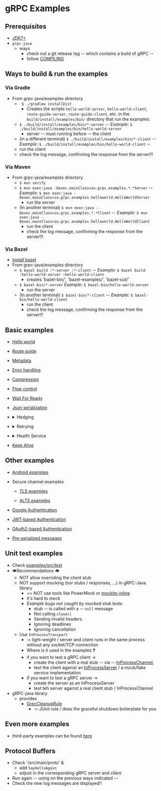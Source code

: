 gRPC Examples
==============================================

## Prerequisites
* [JDK7+](https://jdk.java.net/)
* `grpc-java` 
  * ways
    * check out a git release tag -- which contains a build of gRPC --
    * follow [COMPILING](../COMPILING.md)


## <a name="to-build-the-examples"></a> Ways to build & run the examples

### Via Gradle
* From grpc-java/examples directory
  * ` $ ./gradlew installDist`
    * Creates the scripts `hello-world-server`, `hello-world-client`, `route-guide-server`, `route-guide-client`, etc. in the `build/install/examples/bin/` directory that run the examples.
  * `$ ./build/install/examples/bin/*-server` -- _Example:_ `$ ./build/install/examples/bin/hello-world-server` 
    * server -- must running before -- the client
  *  (in a different terminal) `$ ./build/install/examples/bin/*-client` -- _Example:_ `$ ./build/install/examples/bin/hello-world-client` --
    * run the client
    * check the log message, confirming the response from the server!!!



### Via Maven
* From grpc-java/examples directory
  * `$ mvn verify`
  * `$ mvn exec:java -Dexec.mainClass=io.grpc.examples.*.*Server` -- _Example:_ `$ mvn exec:java -Dexec.mainClass=io.grpc.examples.helloworld.HelloWorldServer`
    * run the server
  * (In another terminal) `$ mvn exec:java -Dexec.mainClass=io.grpc.examples.*.*Client` -- _Example:_ `$ mvn exec:java -Dexec.mainClass=io.grpc.examples.helloworld.HelloWorldClient`
    * run the client
    * check the log message, confirming the response from the server!!!


### Via Bazel
* [Install bazel](https://bazel.build/install)
* From grpc-java/examples directory
  * `$ bazel build :*-server :*-client` -- _Example:_ `$ bazel build :hello-world-server :hello-world-client`
    * creates 'bazel-bin/', 'bazel-examples/', 'bazel-out/' 
  * `$ bazel-bin/*-server`  _Example:_ `$ bazel-bin/hello-world-server`
    * run the server
  * (In another terminal) `$ bazel-bin/*-client` -- _Example:_ `$ bazel-bin/hello-world-client`
    * run the client
    * check the log message, confirming the response from the server!!!


## Basic examples

- [Hello world](src/main/java/io/grpc/examples/helloworld)

- [Route guide](src/main/java/io/grpc/examples/routeguide)

- [Metadata](src/main/java/io/grpc/examples/header)

- [Error handling](src/main/java/io/grpc/examples/errorhandling)

- [Compression](src/main/java/io/grpc/examples/experimental)

- [Flow control](src/main/java/io/grpc/examples/manualflowcontrol)

- [Wait For Ready](src/main/java/io/grpc/examples/waitforready)

- [Json serialization](src/main/java/io/grpc/examples/advanced)

- <details>
  <summary>Hedging</summary>

  The [hedging example](src/main/java/io/grpc/examples/hedging) demonstrates that enabling hedging
  can reduce tail latency. (Users should note that enabling hedging may introduce other overhead;
  and in some scenarios, such as when some server resource gets exhausted for a period of time and
  almost every RPC during that time has high latency or fails, hedging may make things worse.
  Setting a throttle in the service config is recommended to protect the server from too many
  inappropriate retry or hedging requests.)

  The server and the client in the example are basically the same as those in the
  [hello world](src/main/java/io/grpc/examples/helloworld) example, except that the server mimics a
  long tail of latency, and the client sends 2000 requests and can turn on and off hedging.

  To mimic the latency, the server randomly delays the RPC handling by 2 seconds at 10% chance, 5
  seconds at 5% chance, and 10 seconds at 1% chance.

  When running the client enabling the following hedging policy

  ```json
        "hedgingPolicy": {
          "maxAttempts": 3,
          "hedgingDelay": "1s"
        }
  ```
  Then the latency summary in the client log is like the following

  ```text
  Total RPCs sent: 2,000. Total RPCs failed: 0
  [Hedging enabled]
  ========================
  50% latency: 0ms
  90% latency: 6ms
  95% latency: 1,003ms
  99% latency: 2,002ms
  99.9% latency: 2,011ms
  Max latency: 5,272ms
  ========================
  ```

  See [the section below](#to-build-the-examples) for how to build and run the example. The
  executables for the server and the client are `hedging-hello-world-server` and
  `hedging-hello-world-client`.

  To disable hedging, set environment variable `DISABLE_HEDGING_IN_HEDGING_EXAMPLE=true` before
  running the client. That produces a latency summary in the client log like the following

  ```text
  Total RPCs sent: 2,000. Total RPCs failed: 0
  [Hedging disabled]
  ========================
  50% latency: 0ms
  90% latency: 2,002ms
  95% latency: 5,002ms
  99% latency: 10,004ms
  99.9% latency: 10,007ms
  Max latency: 10,007ms
  ========================
  ```

</details>

- <details>
  <summary>Retrying</summary>

  The [retrying example](src/main/java/io/grpc/examples/retrying) provides a HelloWorld gRPC client &
  server which demos the effect of client retry policy configured on the [ManagedChannel](
  ../api/src/main/java/io/grpc/ManagedChannel.java) via [gRPC ServiceConfig](
  https://github.com/grpc/grpc/blob/master/doc/service_config.md). Retry policy implementation &
  configuration details are outlined in the [proposal](https://github.com/grpc/proposal/blob/master/A6-client-retries.md).

  This retrying example is very similar to the [hedging example](src/main/java/io/grpc/examples/hedging) in its setup.
  The [RetryingHelloWorldServer](src/main/java/io/grpc/examples/retrying/RetryingHelloWorldServer.java) responds with
  a status UNAVAILABLE error response to a specified percentage of requests to simulate server resource exhaustion and
  general flakiness. The [RetryingHelloWorldClient](src/main/java/io/grpc/examples/retrying/RetryingHelloWorldClient.java) makes
  a number of sequential requests to the server, several of which will be retried depending on the configured policy in
  [retrying_service_config.json](src/main/resources/io/grpc/examples/retrying/retrying_service_config.json). Although
  the requests are blocking unary calls for simplicity, these could easily be changed to future unary calls in order to
  test the result of request concurrency with retry policy enabled.

  One can experiment with the [RetryingHelloWorldServer](src/main/java/io/grpc/examples/retrying/RetryingHelloWorldServer.java)
  failure conditions to simulate server throttling, as well as alter policy values in the [retrying_service_config.json](
  src/main/resources/io/grpc/examples/retrying/retrying_service_config.json) to see their effects. To disable retrying
  entirely, set environment variable `DISABLE_RETRYING_IN_RETRYING_EXAMPLE=true` before running the client.
  Disabling the retry policy should produce many more failed gRPC calls as seen in the output log.

  See [the section below](#to-build-the-examples) for how to build and run the example. The
  executables for the server and the client are `retrying-hello-world-server` and
  `retrying-hello-world-client`.

</details>

- <details>
  <summary>Health Service</summary>

  The [health service example](src/main/java/io/grpc/examples/healthservice)
  provides a HelloWorld gRPC server that doesn't like short names along with a
  health service.  It also provides a client application which makes HelloWorld
  calls and checks the health status.

  The client application also shows how the round robin load balancer can
  utilize the health status to avoid making calls to a service that is
  not actively serving.
</details>


- [Keep Alive](src/main/java/io/grpc/examples/keepalive)

## Other examples

- [Android examples](android)

- Secure channel examples

  + [TLS examples](example-tls)

  + [ALTS examples](example-alts)

- [Google Authentication](example-gauth)

- [JWT-based Authentication](example-jwt-auth)

- [OAuth2-based Authentication](example-oauth)

- [Pre-serialized messages](src/main/java/io/grpc/examples/preserialized)

## Unit test examples
* Check [examples/src/test](src/test)
* 👁️Recommendations 👁️
  * NOT allow overriding the client stub
  * NOT support mocking (nor stubs / responses, ...) in gRPC-Java library
    * == NOT use tools like PowerMock or [mockito-inline](https://search.maven.org/search?q=g:org.mockito%20a:mockito-inline)
    * it's hard to mock
    * _Example bugs not caught by mocked stub tests:_
      * stub -- is called with a -- `null` message
      * Not calling `close()`
      * Sending invalid headers
      * Ignoring deadlines
      * Ignoring cancellation 
  * Use `InProcessTransport`
    * := light-weight / server and client runs in the same process without any socket/TCP connection
    * Where is it used in the examples ❓
    * if you want to test a gRPC client ->
      * create the client with a real stub -- via -- [InProcessChannel](../core/src/main/java/io/grpc/inprocess/InProcessChannelBuilder.java),
      * test the client against an [InProcessServer](../core/src/main/java/io/grpc/inprocess/InProcessServerBuilder.java) / a mock/fake service implementation
    * if you want to test a gRPC server ->
      * create the server as an InProcessServer
      * test teh server against a real client stub / InProcessChannel
* gRPC-java library
  * provides
    * [GrpcCleanupRule](../testing/src/main/java/io/grpc/testing/GrpcCleanupRule.java) 
      * := JUnit rule / does the graceful shutdown boilerplate for you

## Even more examples
* third-party examples can be found [here](https://github.com/saturnism/grpc-java-by-example)

## Protocol Buffers
* Check '/src/main/proto' &
  * add `SayHelloAgain`
  * adjust in the corresponding gRPC server and client
* Run again -- using on the previous ways indicated --
* Check the new log messages are displayed!!
